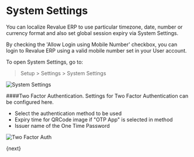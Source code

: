 # System Settings

You can localize Revalue ERP to use particular timezone, date, number or currency format and also set global session expiry via System Settings.

By checking the 'Allow Login using Mobile Number' checkbox, you can login to Revalue ERP using a valid mobile number set in your User account. 

To open System Settings, go to:

> Setup > Settings > System Settings

<img class="screenshot" alt="System Settings" src="{{docs_base_url}}/assets/img/setup/settings/system-settings.png">

####Two Factor Authentication.
Settings for Two Factor Authentication can be configured here.

* Select the authentication method to be used
* Expiry time for QRCode image if "OTP App" is selected in method
* Issuer name of the One Time Password

<img class="screenshot" alt="Two Factor Auth" src="{{docs_base_url}}/assets/img/setup/settings/twofactor-settings.png">


{next}
